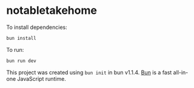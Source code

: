# notabletakehome

To install dependencies:

```bash
bun install
```

To run:

```bash
bun run dev
```

This project was created using `bun init` in bun v1.1.4. [Bun](https://bun.sh) is a fast all-in-one JavaScript runtime.
